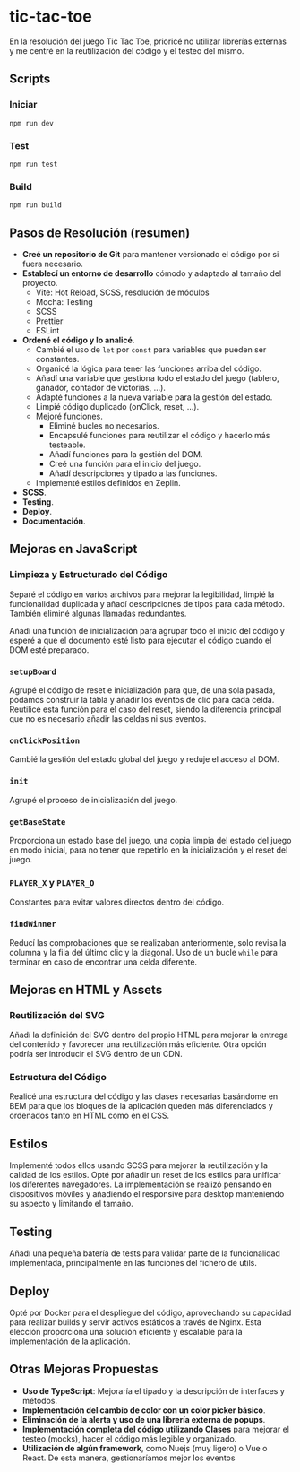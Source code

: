 # tic-tac-toe

En la resolución del juego Tic Tac Toe, prioricé no utilizar librerías externas y me centré en la reutilización del código y el testeo del mismo.

## Scripts

### Iniciar

`npm run dev`

### Test

`npm run test`

### Build

`npm run build`

## Pasos de Resolución (resumen)

- **Creé un repositorio de Git** para mantener versionado el código por si fuera necesario.
- **Establecí un entorno de desarrollo** cómodo y adaptado al tamaño del proyecto.
  - Vite: Hot Reload, SCSS, resolución de módulos
  - Mocha: Testing
  - SCSS
  - Prettier
  - ESLint
- **Ordené el código y lo analicé**.
  - Cambié el uso de `let` por `const` para variables que pueden ser constantes.
  - Organicé la lógica para tener las funciones arriba del código.
  - Añadí una variable que gestiona todo el estado del juego (tablero, ganador, contador de victorias, ...).
  - Adapté funciones a la nueva variable para la gestión del estado.
  - Limpié código duplicado (onClick, reset, ...).
  - Mejoré funciones.
    - Eliminé bucles no necesarios.
    - Encapsulé funciones para reutilizar el código y hacerlo más testeable.
    - Añadí funciones para la gestión del DOM.
    - Creé una función para el inicio del juego.
    - Añadí descripciones y tipado a las funciones.
  - Implementé estilos definidos en Zeplin.
- **SCSS**.
- **Testing**.
- **Deploy**.
- **Documentación**.

## Mejoras en JavaScript

### Limpieza y Estructurado del Código

Separé el código en varios archivos para mejorar la legibilidad, limpié la funcionalidad duplicada y añadí descripciones de tipos para cada método. También eliminé algunas llamadas redundantes.

Añadí una función de inicialización para agrupar todo el inicio del código y esperé a que el documento esté listo para ejecutar el código cuando el DOM esté preparado.

### `setupBoard`

Agrupé el código de reset e inicialización para que, de una sola pasada, podamos construir la tabla y añadir los eventos de clic para cada celda. Reutilicé esta función para el caso del reset, siendo la diferencia principal que no es necesario añadir las celdas ni sus eventos.

### `onClickPosition`

Cambié la gestión del estado global del juego y reduje el acceso al DOM.

### `init`

Agrupé el proceso de inicialización del juego.

### `getBaseState`

Proporciona un estado base del juego, una copia limpia del estado del juego en modo inicial, para no tener que repetirlo en la inicialización y el reset del juego.

### `PLAYER_X` y `PLAYER_O`

Constantes para evitar valores directos dentro del código.

### `findWinner`

Reducí las comprobaciones que se realizaban anteriormente, solo revisa la columna y la fila del último clic y la diagonal. Uso de un bucle `while` para terminar en caso de encontrar una celda diferente.

## Mejoras en HTML y Assets

### Reutilización del SVG

Añadí la definición del SVG dentro del propio HTML para mejorar la entrega del contenido y favorecer una reutilización más eficiente. Otra opción podría ser introducir el SVG dentro de un CDN.

### Estructura del Código

Realicé una estructura del código y las clases necesarias basándome en BEM para que los bloques de la aplicación queden más diferenciados y ordenados tanto en HTML como en el CSS.

## Estilos

Implementé todos ellos usando SCSS para mejorar la reutilización y la calidad de los estilos. Opté por añadir un reset de los estilos para unificar los diferentes navegadores. La implementación se realizó pensando en dispositivos móviles y añadiendo el responsive para desktop manteniendo su aspecto y limitando el tamaño.

## Testing

Añadí una pequeña batería de tests para validar parte de la funcionalidad implementada, principalmente en las funciones del fichero de utils.

## Deploy

Opté por Docker para el despliegue del código, aprovechando su capacidad para realizar builds y servir activos estáticos a través de Nginx. Esta elección proporciona una solución eficiente y escalable para la implementación de la aplicación.

## Otras Mejoras Propuestas

- **Uso de TypeScript**: Mejoraría el tipado y la descripción de interfaces y métodos.
- **Implementación del cambio de color con un color picker básico**.
- **Eliminación de la alerta y uso de una librería externa de popups**.
- **Implementación completa del código utilizando Clases** para mejorar el testeo (mocks), hacer el código más legible y organizado.
- **Utilización de algún framework**, como Nuejs (muy ligero) o Vue o React. De esta manera, gestionaríamos mejor los eventos
